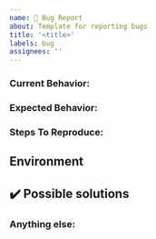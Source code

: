 ```yaml
---
name: 🐛 Bug Report
about: Template for reporting bugs
title: '<title>'
labels: bug
assignees: ''
---
```


<!--
Note: Please search to see if an issue already exists for the bug you encountered.
-->

### Current Behavior:

<!-- A concise description of what you're experiencing. -->

### Expected Behavior:

<!-- A concise description of what you expected to happen. -->

### Steps To Reproduce:

<!--
Example: steps to reproduce the behavior:
1. In this environment...
1. With this config...
1. Run '...'
1. See error...
-->

## Environment

<!-- What is the environment that the bug happens?
Example:
- OS: Ubuntu 20.04
- Node: 13.14.0
- npm: 7.6.3
-->

## ✔️ Possible solutions

<!-- (This section is optional.)
Any hint on how to solve the issue?
What parts of the code will be affected?
-->

### Anything else:

<!--
Links? References? Anything that will give us more context about the issue that you are encountering!
-->
